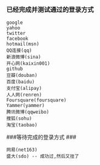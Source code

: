 ### 已经完成并测试通过的登录方式 ###

	google
	yahoo
	twitter
	facebook
	hotmail(msn)
	QQ连接(qq)
	新浪微博(sina)
	开心网(kaixin001)
	github
	豆瓣(douban)
	百度(baidu)
	支付宝(alipay)
	人人网(renren)
	Foursquare(foursquare)
	Yammer(yammer)
	腾讯微博(qqweibo)
	搜狐(sohu)
	淘宝(taobao)

###等待完成的登录方式 ###

	网易(net163)
	盛大(sdo) -- 成功过,然后又挂了
	